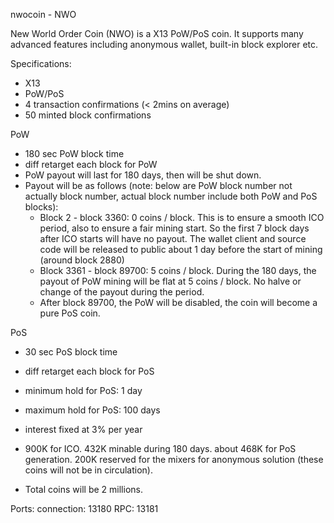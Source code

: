 
nwocoin - NWO

New World Order Coin (NWO) is a X13 PoW/PoS coin. It supports many advanced features including anonymous wallet, built-in block explorer etc.

Specifications:
- X13
- PoW/PoS 
- 4 transaction confirmations (< 2mins on average)
- 50 minted block confirmations

PoW
- 180 sec PoW block time
- diff retarget each block for PoW
- PoW payout will last for 180 days, then will be shut down.
- Payout will be as follows (note: below are PoW block number not actually block number, actual block number include both PoW and PoS blocks):
	- Block 2 - block 3360: 0 coins / block. This is to ensure a smooth ICO period, also to ensure a fair mining start. So the first 7 block days after ICO starts will have no payout. The wallet client and source code will be released to public about 1 day before the start of mining (around block 2880)
	- Block 3361 - block 89700: 5 coins / block. During the 180 days, the payout of PoW mining will be flat at 5 coins / block. No halve or change of the payout during the period.
	- After block 89700, the PoW will be disabled, the coin will become a pure PoS coin.


PoS
- 30 sec PoS block time
- diff retarget each block for PoS
- minimum hold for PoS: 1 day
- maximum hold for PoS: 100 days
- interest fixed at 3% per year

- 900K for ICO. 432K minable during 180 days. about 468K for PoS generation. 200K reserved for the mixers for anonymous solution (these coins will not be in circulation).

- Total coins will be 2 millions.


Ports:
connection:	13180
RPC:		13181
